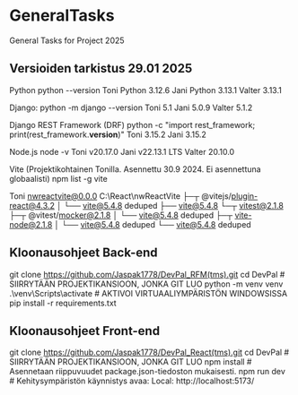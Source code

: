 # GeneralTasks
General Tasks for Project 2025
## Versioiden tarkistus 29.01 2025

Python
python --version
Toni Python 3.12.6
Jani Python 3.13.1
Valter 3.13.1

Django:
python -m django --version
Toni 5.1
Jani 5.0.9
Valter 5.1.2

Django REST Framework (DRF)
python -c "import rest_framework; print(rest_framework.__version__)"
Toni 3.15.2
Jani 3.15.2


Node.js
node -v
Toni v20.17.0
Jani v22.13.1 LTS
Valter 20.10.0 

Vite (Projektikohtainen Tonilla. Asennettu 30.9 2024. Ei asennettuna globaalisti)
npm list -g vite

Toni
nwreactvite@0.0.0 C:\React\nwReactVite
├─┬ @vitejs/plugin-react@4.3.2
│ └── vite@5.4.8 deduped
├── vite@5.4.8
└─┬ vitest@2.1.8
  ├─┬ @vitest/mocker@2.1.8
  │ └── vite@5.4.8 deduped
  ├─┬ vite-node@2.1.8
  │ └── vite@5.4.8 deduped
  └── vite@5.4.8 deduped

## Kloonausohjeet Back-end
git clone https://github.com/Jaspak1778/DevPal_RFM(tms).git 
cd DevPal  # SIIRRYTÄÄN PROJEKTIKANSIOON, JONKA GIT LUO
python -m venv venv 
.\venv\Scripts\activate  # AKTIVOI VIRTUAALIYMPÄRISTÖN WINDOWSISSA
pip install -r requirements.txt

## Kloonausohjeet Front-end
git clone https://github.com/Jaspak1778/DevPal_React(tms).git 
cd DevPal  # SIIRRYTÄÄN PROJEKTIKANSIOON, JONKA GIT LUO
npm install # Asennetaan riippuvuudet package.json-tiedoston mukaisesti.
npm run dev # Kehitysympäristön käynnistys
avaa:  Local: http://localhost:5173/





  


